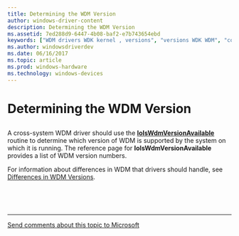 ```yaml
---
title: Determining the WDM Version
author: windows-driver-content
description: Determining the WDM Version
ms.assetid: 7ed288d9-6447-4b08-baf2-e7b743654ebd
keywords: ["WDM drivers WDK kernel , versions", "versions WDK WDM", "compatibility WDK WDM", "cross-system compatibility WDK WDM"]
ms.author: windowsdriverdev
ms.date: 06/16/2017
ms.topic: article
ms.prod: windows-hardware
ms.technology: windows-devices
---
```


# Determining the WDM Version


## <a href="" id="ddk-determining-the-wdm-version-kg"></a>


A cross-system WDM driver should use the [**IoIsWdmVersionAvailable**](https://msdn.microsoft.com/library/windows/hardware/ff549382) routine to determine which version of WDM is supported by the system on which it is running. The reference page for **IoIsWdmVersionAvailable** provides a list of WDM version numbers.

For information about differences in WDM that drivers should handle, see [Differences in WDM Versions](differences-in-wdm-versions.md).

 

 


--------------------
[Send comments about this topic to Microsoft](mailto:wsddocfb@microsoft.com?subject=Documentation%20feedback%20%5Bkernel\kernel%5D:%20Determining%20the%20WDM%20Version%20%20RELEASE:%20%286/14/2017%29&body=%0A%0APRIVACY%20STATEMENT%0A%0AWe%20use%20your%20feedback%20to%20improve%20the%20documentation.%20We%20don't%20use%20your%20email%20address%20for%20any%20other%20purpose,%20and%20we'll%20remove%20your%20email%20address%20from%20our%20system%20after%20the%20issue%20that%20you're%20reporting%20is%20fixed.%20While%20we're%20working%20to%20fix%20this%20issue,%20we%20might%20send%20you%20an%20email%20message%20to%20ask%20for%20more%20info.%20Later,%20we%20might%20also%20send%20you%20an%20email%20message%20to%20let%20you%20know%20that%20we've%20addressed%20your%20feedback.%0A%0AFor%20more%20info%20about%20Microsoft's%20privacy%20policy,%20see%20http://privacy.microsoft.com/default.aspx. "Send comments about this topic to Microsoft")


